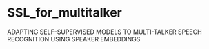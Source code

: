 # SSL_for_multitalker
ADAPTING SELF-SUPERVISED MODELS TO MULTI-TALKER SPEECH RECOGNITION USING SPEAKER EMBEDDINGS
